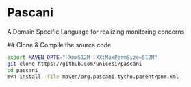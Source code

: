 # Pascani
A Domain Specific Language for realizing monitoring concerns

## Clone & Compile the source code

```bash
export MAVEN_OPTS="-Xmx512M -XX:MaxPermSize=512M"
git clone https://github.com/unicesi/pascani
cd pascani
mvn install -file maven/org.pascani.tycho.parent/pom.xml
```
